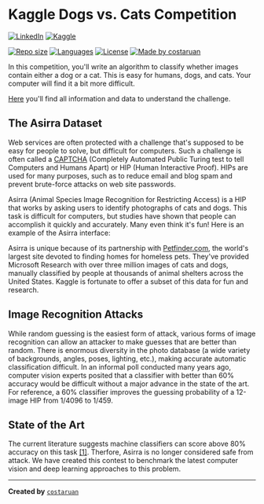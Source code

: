 # Kaggle Dogs vs. Cats Competition

[![LinkedIn](https://img.shields.io/badge/LinkedIn-0077B5?style=for-the-badge&logo=linkedin&logoColor=FFFFFF)](https://www.linkedin.com/in/costaruan/)
[![Kaggle](https://img.shields.io/badge/Kaggle-20BEFF?style=for-the-badge&logo=kaggle&logoColor=FFFFFF)](https://www.kaggle.com/costaruan/)

[![Repo size](https://img.shields.io/github/repo-size/costaruan/kaggle-dogs-vs-cats-competition)](https://github.com/costaruan/kaggle-dogs-vs-cats-competition/)
[![Languages](https://img.shields.io/github/languages/count/costaruan/kaggle-dogs-vs-cats-competition)](https://github.com/costaruan/kaggle-dogs-vs-cats-competition/)
[![License](https://img.shields.io/github/license/costaruan/kaggle-dogs-vs-cats-competition)](https://github.com/costaruan/kaggle-dogs-vs-cats-competition/blob/master/LICENSE.md)
[![Made by costaruan](https://img.shields.io/badge/made%20by-costaruan-green)](https://github.com/costaruan/kaggle-dogs-vs-cats-competition/)

In this competition, you'll write an algorithm to classify whether images contain either a dog or a cat. This is easy for humans, dogs, and cats. Your computer will find it a bit more difficult.

[Here](https://www.kaggle.com/c/dogs-vs-cats) you'll find all information and data to understand the challenge.

## The Asirra Dataset

Web services are often protected with a challenge that's supposed to be easy for people to solve, but difficult for computers. Such a challenge is often called a [CAPTCHA](http://www.captcha.net/) (Completely Automated Public Turing test to tell Computers and Humans Apart) or HIP (Human Interactive Proof). HIPs are used for many purposes, such as to reduce email and blog spam and prevent brute-force attacks on web site passwords.

Asirra (Animal Species Image Recognition for Restricting Access) is a HIP that works by asking users to identify photographs of cats and dogs. This task is difficult for computers, but studies have shown that people can accomplish it quickly and accurately. Many even think it's fun! Here is an example of the Asirra interface:

Asirra is unique because of its partnership with [Petfinder.com](http://www.petfinder.com/), the world's largest site devoted to finding homes for homeless pets. They've provided Microsoft Research with over three million images of cats and dogs, manually classified by people at thousands of animal shelters across the United States. Kaggle is fortunate to offer a subset of this data for fun and research.

## Image Recognition Attacks

While random guessing is the easiest form of attack, various forms of image recognition can allow an attacker to make guesses that are better than random. There is enormous diversity in the photo database (a wide variety of backgrounds, angles, poses, lighting, etc.), making accurate automatic classification difficult. In an informal poll conducted many years ago, computer vision experts posited that a classifier with better than 60% accuracy would be difficult without a major advance in the state of the art. For reference, a 60% classifier improves the guessing probability of a 12-image HIP from 1/4096 to 1/459.

## State of the Art

The current literature suggests machine classifiers can score above 80% accuracy on this task [[1]](http://xenon.stanford.edu/~pgolle/papers/dogcat.pdf). Therfore, Asirra is no longer considered safe from attack. We have created this contest to benchmark the latest computer vision and deep learning approaches to this problem.

---

**Created by** [`costaruan`](https://costaruan.dev/)
